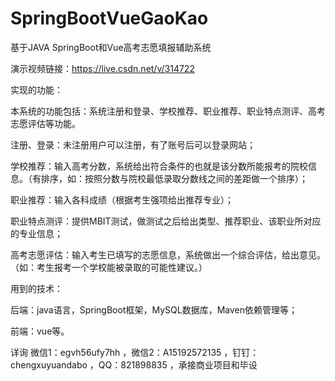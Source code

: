 # SpringBootVueGaoKao
基于JAVA SpringBoot和Vue高考志愿填报辅助系统

演示视频链接：https://live.csdn.net/v/314722

实现的功能：

本系统的功能包括：系统注册和登录、学校推荐、职业推荐、职业特点测评、高考志愿评估等功能。

注册、登录：未注册用户可以注册，有了账号后可以登录网站；

学校推荐：输入高考分数，系统给出符合条件的也就是该分数所能报考的院校信息。（有排序，如：按照分数与院校最低录取分数线之间的差距做一个排序）；

职业推荐：输入各科成绩（根据考生强项给出推荐专业）；

职业特点测评：提供MBIT测试，做测试之后给出类型、推荐职业、该职业所对应的专业信息；

高考志愿评估：输入考生已填写的志愿信息，系统做出一个综合评估，给出意见。（如：考生报考一个学校能被录取的可能性建议。）

用到的技术：

后端：java语言，SpringBoot框架，MySQL数据库，Maven依赖管理等；

前端：vue等。

详询 微信1：egvh56ufy7hh ，微信2：A15192572135 ，钉钉：chengxuyuandabo ，QQ：821898835 ，承接商业项目和毕设

